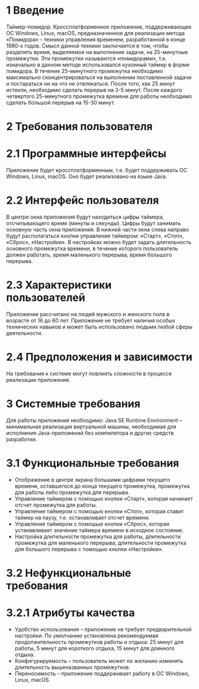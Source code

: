 # 1 Введение
Таймер-помидор. Кроссплатформенное приложение, поддерживающее ОС Windows, Linux, macOS, предназначенное для реализации метода «Помидора» - техники управления временем, разработанной в конце 1980-х годов. Смысл данной техники заключается в том, чтобы разделять время, выделяемое на выполнение задачи, на 25-минутные промежутки. Эти промежутки называются «помидорами», т.к. изначально в данном методе использовался кухонный таймер в форме помидора. 
В течение 25-минутного промежутка необходимо максимально сконцентрироваться на выполнении поставленной задачи и постараться ни на что не отвлекаться. После того, как 25 минут истекли, необходимо сделать перерыв на 3-5 минут. После каждого четвертого 25-минутного промежутка времени для работы необходимо сделать большой перерыв на 15-30 минут.
# 2 Требования пользователя
# 2.1 Программные интерфейсы
Приложение будет кроссплатформенным, т.е. будет поддерживать ОС Windows, Linux, macOS. Оно будет реализовано на языке Java.
# 2.2 Интерфейс пользователя
В центре окна приложения будут находиться цифры таймера, отсчитывающего время (минуты и секунды). Цифры будут занимать основную часть окна приложения.
В нижней части окна слева направо будут располагаться кнопки управления таймером: «Старт», «Стоп», «Сброс», «Настройки».
В настройках можно будет задать длительность основного промежутка времени, в течение которого пользователь должен работать, время маленького перерыва, время большого перерыва.
# 2.3 Характеристики пользователей
Приложение рассчитано на людей мужского и женского пола в возрасте от 16 до 60 лет. Приложение не требует наличия особых технических навыков и может быть использовано людьми любой сферы деятельности.
# 2.4 Предположения и зависимости
На требования к системе могут повлиять сложности в процессе реализации приложения.
# 3 Системные требования
Для работы приложения необходимо: Java SE Runtime Environment – минимальная реализация виртуальной машины, необходимая для исполнения Java-приложений без компилятора и других средств разработки.
# 3.1 Функциональные требования
- Отображение в центре экрана большими цифрами текущего времени, оставшегося до конца текущего промежутка, промежутка для работы либо промежутка для перерыва.
- Управление таймером с помощью кнопки «Старт», которая начинает отсчет промежутка для работы.
- Управление таймером с помощью кнопки «Стоп», которая ставит таймер на паузу, т.е. останавливает отсчет времени.
- Управление таймером с помошью кнопки «Сброс», которая устанавливает значение таймера времени в исходное состояние.
- Настройка длительности промежутка для работы, длительности промежутка для маленького перерыва, длительности промежутка для большого перерыва с помощью кнопки «Настройки».
# 3.2 Нефункциональные требования
# 3.2.1 Атрибуты качества
- Удобство использования – приложение не требует предварительной настройки. По умолчанию установлена рекомендуемая продолжительность промежутков работы и отдыха: 25 минут для работы, 5 минут для короткого отдыха, 15 минут для длинного отдыха.
- Конфигурируемость – пользователь может по желанию изменять длительность вышеназванных промежутков.
- Переносимость – приложение поддерживает работу в ОС Windows, Linux, macOS.


